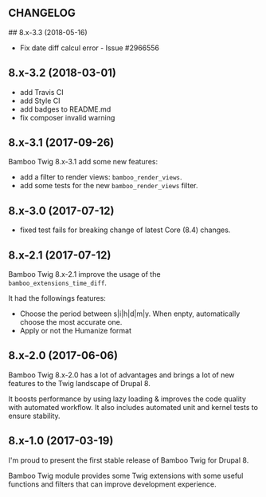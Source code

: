 CHANGELOG
---------

## 8.x-3.3 (2018-05-16)
 - Fix date diff calcul error - Issue #2966556

## 8.x-3.2 (2018-03-01)
 - add Travis CI
 - add Style CI
 - add badges to README.md
 - fix composer invalid warning

## 8.x-3.1 (2017-09-26)

Bamboo Twig 8.x-3.1 add some new features:
 - add a filter to render views: `bamboo_render_views`.
 - add some tests for the new `bamboo_render_views` filter.

## 8.x-3.0 (2017-07-12)

 - fixed test fails for breaking change of latest Core (8.4) changes.

## 8.x-2.1 (2017-07-12)

Bamboo Twig 8.x-2.1 improve the usage of the `bamboo_extensions_time_diff`.

It had the followings features:
 - Choose the period between s|i|h|d|m|y. When enpty, automatically choose the most accurate one.
 - Apply or not the Humanize format

## 8.x-2.0 (2017-06-06)

Bamboo Twig 8.x-2.0 has a lot of advantages and brings a lot of new features to the Twig landscape of Drupal 8.

It boosts performance by using lazy loading & improves the code quality with automated workflow.
It also includes automated unit and kernel tests to ensure stability.

## 8.x-1.0 (2017-03-19)

I'm proud to present the first stable release of Bamboo Twig for Drupal 8.

Bamboo Twig module provides some Twig extensions with some useful functions and filters that can improve development experience.
